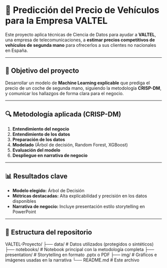 # 🚗 Predicción del Precio de Vehículos para la Empresa VALTEL

Este proyecto aplica técnicas de Ciencia de Datos para ayudar a **VALTEL**, una empresa de telecomunicaciones, a **estimar precios competitivos de vehículos de segunda mano** para ofrecerlos a sus clientes no nacionales en España.

---

## 🧠 Objetivo del proyecto

Desarrollar un modelo de **Machine Learning explicable** que prediga el precio de un coche de segunda mano, siguiendo la metodología **CRISP-DM**, y comunicar los hallazgos de forma clara para el negocio.

---

## 🔍 Metodología aplicada (CRISP-DM)

1. **Entendimiento del negocio**  
2. **Entendimiento de los datos**  
3. **Preparación de los datos**  
4. **Modelado** (Árbol de decisión, Random Forest, XGBoost)  
5. **Evaluación del modelo**  
6. **Despliegue en narrativa de negocio**

---

## 📊 Resultados clave

- **Modelo elegido:** Árbol de Decisión  
- **Métricas destacadas:** Alta explicabilidad y precisión en los datos disponibles  
- **Narrativa de negocio:** Incluye presentación estilo storytelling en PowerPoint

---

## 📁 Estructura del repositorio
VALTEL-Proyecto/
├── data/ # Datos utilizados (protegidos o sintéticos)
├── notebooks/ # Notebook principal con la metodología completa
├── presentation/ # Storytelling en formato .pptx o PDF
├── img/ # Gráficos e imágenes usadas en la narrativa
└── README.md # Este archivo
